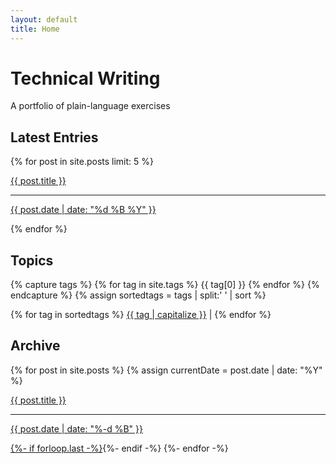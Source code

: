 ```yaml
---
layout: default
title: Home
---
```


<div>
  <h1 class="h1-title">Technical Writing</h1>
  <p class="post-date">A portfolio of plain-language exercises</p>
  <h2>Latest Entries</h2>
    {% for post in site.posts limit: 5 %}
      <a class="archive-list" href="{{ site.baseurl}}{{ post.url }}">
            <p class="archive-post-title">{{ post.title }}</p>
            <hr class="archive-hr">
            <p class="archive-post-date">{{ post.date | date: "%d %B %Y" }}</p>
      </a>
    {% endfor %}
</div>

<h2 class="archive-titles">Topics</h2>

<section class="archive-list">
{% capture tags %}
  {% for tag in site.tags %}
    {{ tag[0] }}
  {% endfor %}
{% endcapture %}
{% assign sortedtags = tags | split:' ' | sort %}

{% for tag in sortedtags %}
<a class="archive-tags" href="{{ site.baseurl}}/tag/{{ tag }}">{{ tag | capitalize }}</a><span>&nbsp;|</span>
{% endfor %}
</section>


<section class="archive-post-list">
  <h2 class="archive-titles">Archive</h2>
  {% for post in site.posts %}
      {% assign currentDate = post.date | date: "%Y" %}
      <!-- {% if currentDate != myDate %}
          {% unless forloop.first %}</a>{% endunless %}
          <h2 class="archive-titles">{{ currentDate }} Archive</h2>
          {% assign myDate = currentDate %}
      {% endif %} -->
      <a class="archive-list" href="{{ site.baseurl}}{{ post.url }}">
        <p class="archive-post-title">{{ post.title }}</p>
        <hr class="archive-hr">
        <p class="archive-post-date">{{ post.date | date: "%-d %B" }}</p>
      {%- if forloop.last -%}</a>{%- endif -%}
  {%- endfor -%}
      </a>

<!-- </section> -->